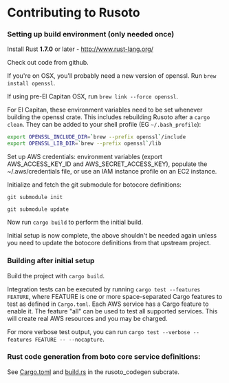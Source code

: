 # Contributing to Rusoto

### Setting up build environment (only needed once)

Install Rust **1.7.0** or later - http://www.rust-lang.org/

Check out code from github.

If you're on OSX, you'll probably need a new version of openssl.  Run `brew install openssl`.

If using pre-El Capitan OSX, run `brew link --force openssl`.

For El Capitan, these environment variables need to be set whenever building the openssl crate.
This includes rebuilding Rusoto after a `cargo clean`.
They can be added to your shell profile (EG `~/.bash_profile`):

```bash
export OPENSSL_INCLUDE_DIR=`brew --prefix openssl`/include
export OPENSSL_LIB_DIR=`brew --prefix openssl`/lib
```

Set up AWS credentials: environment variables (export AWS_ACCESS_KEY_ID and
AWS_SECRET_ACCESS_KEY), populate the ~/.aws/credentials file, or use an
IAM instance profile on an EC2 instance.

Initialize and fetch the git submodule for botocore definitions:

`git submodule init`

`git submodule update`

Now run `cargo build` to perform the initial build.

Initial setup is now complete, the above shouldn't be needed again unless you need to update the botocore definitions from that upstream project.

### Building after initial setup

Build the project with `cargo build`.

Integration tests can be executed by running `cargo test --features FEATURE`, where FEATURE is one or more space-separated Cargo features to test as defined in `Cargo.toml`.
Each AWS service has a Cargo feature to enable it.
The feature "all" can be used to test all supported services.
This will create real AWS resources and you may be charged.

For more verbose test output, you can run `cargo test --verbose --features FEATURE -- --nocapture`.

### Rust code generation from boto core service definitions:

See [Cargo.toml](codegen/Cargo.toml) and [build.rs](codegen/build.rs) in the
rusoto_codegen subcrate.

